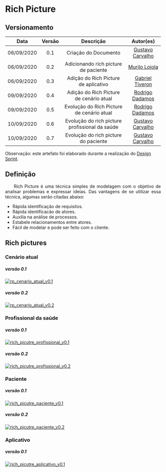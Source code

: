 # Rich Picture
## Versionamento
| Data | Versão | Descrição | Autor(es) |
|:----:|:------:|:---------:|:---------:|
| 06/09/2020 | 0.1 | Criação do Documento | [Gustavo Carvalho](https://github.com/gustavocarvalho1002) |
| 06/09/2020 | 0.2 | Adicionando rich picture de paciente | [Murilo Loiola](https://github.com/murilo-dan) |
| 06/09/2020 | 0.3 | Adição do Rich Picture de aplicativo | [Gabriel Tiveron](https://github.com/GabrielTiveron) |
| 09/09/2020 | 0.4 | Adição do Rich Picture de cenário atual | [Rodrigo Dadamos](https://github.com/Rdadamos) |
| 09/09/2020 | 0.5 | Evolução do Rich Picture de cenário atual | [Rodrigo Dadamos](https://github.com/Rdadamos) |
| 10/09/2020 | 0.6 | Evolução do rich picture profissional da saúde | [Gustavo Carvalho](https://github.com/gustavocarvalho1002) |
| 10/09/2020 | 0.7 | Evolução do rich picture do paciente | [Gustavo Carvalho](https://github.com/gustavocarvalho1002) |

Observação: este artefato foi elaborado durante a realização do <a href="https://unbarqdsw.github.io/2020.1_G5_Diario_da_Saude/design_sprint/">Design Sprint</a>.

## Definição

<p align="justify">&emsp;&emsp;Rich Picture é uma técnica simples de modelagem com o objetivo de analisar problemas e expressar ideias. Das vantagens de se utilizar essa técnica, algumas serão citadas abaixo:</p>

- Rápida identificação de requisitos.
- Rápida identificacão de atores.
- Auxilia na análise de processos.
- Estabele relacionamentos entre atores.
- Fácil de modelar e pode ser feito com o cliente.

## Rich pictures
### Cenário atual 
##### *versão 0.1*
[![rp_cenario_atual_v0.1](./img/RP_cenario_atual_v0.1.png)](./img/RP_cenario_atual_v0.1.png)

##### *versão 0.2*
[![rp_cenario_atual_v0.2](./img/RP_cenario_atual_v0.2.png)](./img/RP_cenario_atual_v0.2.png)
### Profissional da saúde
##### *versão 0.1*
[![rich_picutre_profissional_v0.1](./img/rich_picutre_profissional_v0.1.png)](./img/rich_picutre_profissional_v0.1.png)
##### *versão 0.2*
[![rich_picutre_profissional_v0.2](./img/rich_picutre_profissional_v0.2.png)](./img/rich_picutre_profissional_v0.2.png)
### Paciente
##### *versão 0.1*
[![rich_picutre_paciente_v0.1](./img/rich_picutre_paciente_v0.1.png)](./img/rich_picutre_paciente_v0.1.png)
##### *versão 0.2*
[![rich_picutre_paciente_v0.2](./img/rich_picutre_paciente_v0.2.png)](./img/rich_picutre_paciente_v0.2.png)
### Aplicativo
##### *versão 0.1*
[![rich_picutre_aplicativo_v0.1](./img/rich_picutre_aplicativo_v0.1.png)](./img/rich_picutre_aplicativo_v0.1.png)
